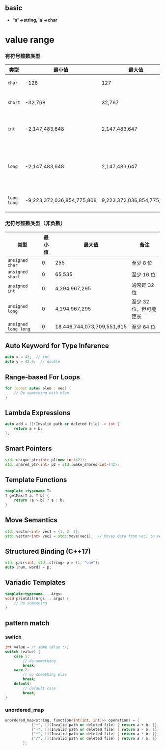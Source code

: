 ## basic

- **"a"->string, 'a'->char**

# value range

### 有符号整数类型

| 类型        | 最小值                     | 最大值                    | 备注                   |
| ----------- | -------------------------- | ------------------------- | ---------------------- |
| `char`      | -128                       | 127                       | 至少 8 位              |
| `short`     | -32,768                    | 32,767                    | 至少 16 位             |
| `int`       | -2,147,483,648             | 2,147,483,647             | 通常是 32 位           |
| `long`      | -2,147,483,648             | 2,147,483,647             | 至少 32 位，但可能更长 |
| `long long` | -9,223,372,036,854,775,808 | 9,223,372,036,854,775,807 | 至少 64 位             |

### 无符号整数类型（非负数）

| 类型                 | 最小值 | 最大值                     | 备注                   |
| -------------------- | ------ | -------------------------- | ---------------------- |
| `unsigned char`      | 0      | 255                        | 至少 8 位              |
| `unsigned short`     | 0      | 65,535                     | 至少 16 位             |
| `unsigned int`       | 0      | 4,294,967,295              | 通常是 32 位           |
| `unsigned long`      | 0      | 4,294,967,295              | 至少 32 位，但可能更长 |
| `unsigned long long` | 0      | 18,446,744,073,709,551,615 | 至少 64 位             |

## Auto Keyword for Type Inference

```cpp
auto x = 42;  // int
auto y = 42.0;  // double
```

## Range-based For Loops

```cpp
for (const auto& elem : vec) {
    // Do something with elem
}
```

## Lambda Expressions

```cpp
auto add = [](Invalid path or deleted file) -> int {
    return a + b;
};
```

## Smart Pointers

```cpp
std::unique_ptr<int> p1(new int(42));
std::shared_ptr<int> p2 = std::make_shared<int>(42);
```

## Template Functions

```cpp
template <typename T>
T getMax(T a, T b) {
    return (a > b) ? a : b;
}
```

## Move Semantics

```cpp
std::vector<int> vec1 = {1, 2, 3};
std::vector<int> vec2 = std::move(vec1);  // Moves data from vec1 to vec2
```

## Structured Binding (C++17)

```cpp
std::pair<int, std::string> p = {1, "one"};
auto [num, word] = p;
```

## Variadic Templates

```cpp
template<typename... Args>
void printAll(Args... args) {
    // Do something
}
```

## pattern match

### switch

```cpp
int value = /* some value */;
switch (value) {
    case 1:
        // do something
        break;
    case 2:
        // do something else
        break;
    default:
        // default case
        break;
}
```

### unordered_map

```cpp
unordered_map<string, function<int(int, int)>> operations = {
            {"+", [](Invalid path or deleted file) { return a + b; }},
            {"-", [](Invalid path or deleted file) { return a - b; }},
            {"*", [](Invalid path or deleted file) { return a * b; }},
            {"/", [](Invalid path or deleted file) { return a / b; }}
        };
```
